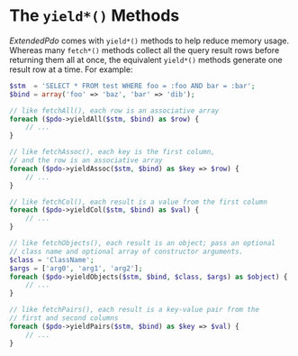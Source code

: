 # The `yield*()` Methods

_ExtendedPdo_ comes with `yield*()` methods to help reduce memory usage. Whereas
many `fetch*()` methods collect all the query result rows before returning them
all at once, the equivalent `yield*()` methods generate one result row at a
time. For example:

```php
$stm  = 'SELECT * FROM test WHERE foo = :foo AND bar = :bar';
$bind = array('foo' => 'baz', 'bar' => 'dib');

// like fetchAll(), each row is an associative array
foreach ($pdo->yieldAll($stm, $bind) as $row) {
    // ...
}

// like fetchAssoc(), each key is the first column,
// and the row is an associative array
foreach ($pdo->yieldAssoc($stm, $bind) as $key => $row) {
    // ...
}

// like fetchCol(), each result is a value from the first column
foreach ($pdo->yieldCol($stm, $bind) as $val) {
    // ...
}

// like fetchObjects(), each result is an object; pass an optional
// class name and optional array of constructor arguments.
$class = 'ClassName';
$args = ['arg0', 'arg1', 'arg2'];
foreach ($pdo->yieldObjects($stm, $bind, $class, $args) as $object) {
    // ...
}

// like fetchPairs(), each result is a key-value pair from the
// first and second columns
foreach ($pdo->yieldPairs($stm, $bind) as $key => $val) {
    // ...
}
```
